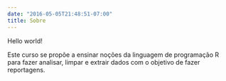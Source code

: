```yaml
---
date: "2016-05-05T21:48:51-07:00"
title: Sobre
---
```


Hello world!

Este curso se propõe a ensinar noções da linguagem de programação R para fazer analisar, limpar e extrair dados com o objetivo de fazer reportagens. 



